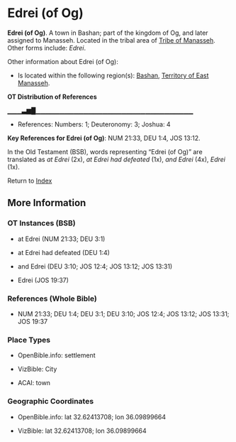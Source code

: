# Edrei (of Og)
**Edrei (of Og)**. 
A town in Bashan; part of the kingdom of Og, and later assigned to Manasseh. 
Located in the tribal area of [Tribe of Manasseh](../../../groups/md/acai/Manasseh.md). 
Other forms include: 
*Edrei*. 




Other information about Edrei (of Og):


* Is located within the following region(s): 
[Bashan](Bashan.md), [Territory of East Manasseh](TerritoryOfEastManasseh.md). 


**OT Distribution of References**

▁▁▁▃▆█▁▁▁▁▁▁▁▁▁▁▁▁▁▁▁▁▁▁▁▁▁▁▁▁▁▁▁▁▁▁▁▁▁
* References: Numbers: 1; Deuteronomy: 3; Joshua: 4



**Key References for Edrei (of Og)**: 
NUM 21:33, DEU 1:4, JOS 13:12. 


In the Old Testament (BSB), words representing “Edrei (of Og)” are translated as 
*at Edrei* (2x), *at Edrei had defeated* (1x), *and Edrei* (4x), *Edrei* (1x). 




Return to [Index](00-Index.md)

## More Information

### OT Instances (BSB)

* at Edrei (NUM 21:33; DEU 3:1)

* at Edrei had defeated (DEU 1:4)

* and Edrei (DEU 3:10; JOS 12:4; JOS 13:12; JOS 13:31)

* Edrei (JOS 19:37)



### References (Whole Bible)

* NUM 21:33; DEU 1:4; DEU 3:1; DEU 3:10; JOS 12:4; JOS 13:12; JOS 13:31; JOS 19:37


### Place Types

* OpenBible.info: settlement

* VizBible: City

* ACAI: town



### Geographic Coordinates

* OpenBible.info: lat 32.62413708; lon 36.09899664

* VizBible: lat 32.62413708; lon 36.09899664




